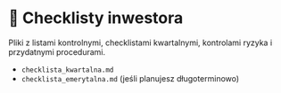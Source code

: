 # 📁 Checklisty inwestora

Pliki z listami kontrolnymi, checklistami kwartalnymi, kontrolami ryzyka i przydatnymi procedurami.

- `checklista_kwartalna.md`
- `checklista_emerytalna.md` (jeśli planujesz długoterminowo)
